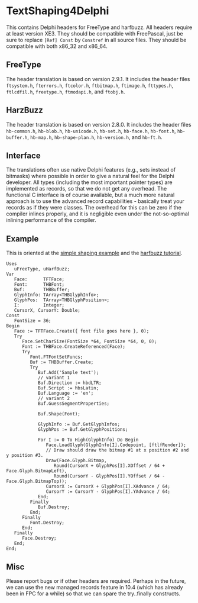 # TextShaping4Delphi
This contains Delphi headers for FreeType and harfbuzz.
All headers require at least version XE3. They should be compatible with FreePascal, just be sure to replace `[Ref] Const` by `Constref` in all source files. They should be compatible with both x86_32 and x86_64.

## FreeType
The header translation is based on version 2.9.1. It includes the header files `ftsystem.h`, `fterrors.h`, `ftcolor.h`, `ftbitmap.h`, `ftimage.h`, `fttypes.h`, `ftlcdfil.h`, `freetype.h`, `ftmodapi.h`, and `ftobj.h`.

## HarzBuzz
The header translation is based on version 2.8.0. It includes the header files `hb-common.h`, `hb-blob.h`, `hb-unicode.h`, `hb-set.h`, `hb-face.h`, `hb-font.h`, `hb-buffer.h`, `hb-map.h`, `hb-shape-plan.h`, `hb-version.h`, and `hb-ft.h`.

## Interface
The translations often use native Delphi features (e.g., sets instead of bitmasks) where possible in order to give a natural feel for the Delphi developer. All types (including the most important pointer types) are implemented as records, so that we do not get any overhead. The functional C interface is of course available, but a much more natural approach is to use the advanced record capabilities - basically treat your records as if they were classes. The overhead for this can be zero if the compiler inlines properly, and it is negligible even under the not-so-optimal inlining performance of the compiler.

## Example
This is oriented at the [simple shaping example](https://harfbuzz.github.io/a-simple-shaping-example.html) and the [harfbuzz tutorial](https://github.com/harfbuzz/harfbuzz-tutorial/blob/master/hello-harfbuzz-freetype.c).
```Delphi
Uses
   uFreeType, uHarfBuzz;
Var
   Face:      TFTFace;
   Font:      THBFont;
   Buf:       THBBuffer;
   GlyphInfo: TArray<THBGlyphInfo>;
   GlyphPos:  TArray<THBGlyphPosition>;
   I:         Integer;
   CursorX, CursorY: Double;
Const
   FontSize = 36;
Begin
   Face := TFTFace.Create({ font file goes here }, 0);
   Try
      Face.SetCharSize(FontSize *64, FontSize *64, 0, 0);
      Font := THBFace.CreateReferenced(Face);
      Try
         Font.FTFontSetFuncs;
         Buf := THBBuffer.Create;
         Try
            Buf.Add('Sample text');
            // variant 1
            Buf.Direction := hbdLTR;
            Buf.Script := hbsLatin;
            Buf.Language := 'en';
            // variant 2
            Buf.GuessSegmentProperties;

            Buf.Shape(Font);

            GlyphInfo := Buf.GetGlyphInfos;
            GlyphPos := Buf.GetGlyphPositions;

            For I := 0 To High(GlyphInfo) Do Begin
               Face.LoadGlyph(GlyphInfo[I].Codepoint, [ftlfRender]);
               // Draw should draw the bitmap #1 at x position #2 and y position #3.
               Draw(Face.Glyph.Bitmap,
                  Round(CursorX + GlyphPos[I].XOffset / 64 + Face.Glyph.BitmapLeft),
                  Round(CursorY - GlyphPos[I].YOffset / 64 - Face.Glyph.BitmapTop));
               CursorX := CursorX + GlyphPos[I].XAdvance / 64;
               CursorY := CursorY - GlyphPos[I].YAdvance / 64;
            End;
         Finally
            Buf.Destroy;
         End;
      Finally
         Font.Destroy;
      End;
   Finally
      Face.Destroy;
   End;
End;
```

## Misc
Please report bugs or if other headers are required. Perhaps in the future, we can use the new managed records feature in 10.4 (which has already been in FPC for a while) so that we can spare the try..finally constructs.
